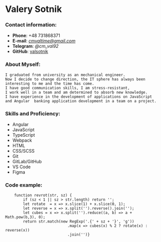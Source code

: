 # Valery Sotnik

### Contact information:

- **Phone**: +48 731868371
- **E-mail**: *cmvaltime@gmail.com*
- **Telegram**: _@cm_val92_
- **GitHub**: [valsotnik](https://github.com/valsotnik)

### About Myself:

    I graduated from university as an mechanical engineer.
    Now I decide to change direction, the IT sphere has always been interesting to me and the time has come.
    I have good communication skills, I am stress-resistant,
    I work well in a team and am determined to absorb new knowledge.
    I have experience in the development of applications on JavaScript
    and Angular  banking application development in a team on a project.

### Skills and Proficiency:

- Angular
- JavaScript
- TypeScript
- Webpack
- HTML
- CSS/SCSS
- Git
- GitLab/GitHub
- VS Code
- Figma

### Code example:

```
	function revrot(str, sz) {
		if (sz < 1 || sz > str.length) return '';
		let rotate  = x => x.slice(1) + x.slice(0, 1);
		let reverse = x => x.split('').reverse().join('');
		let cubes = x => x.split('').reduce((a, b) => a + Math.pow(b,3), 0);
		return str.match(new RegExp('.{' + sz + '}', 'g'))
							.map(x => cubes(x) % 2 ? rotate(x) : reverse(x))
						 	.join('')}
```
